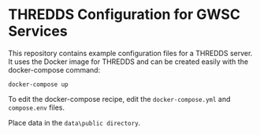 # THREDDS Configuration for GWSC Services

This repository contains example configuration files for a THREDDS server. It uses the Docker image for THREDDS and can be created easily with the docker-compose command:

```
docker-compose up
```

To edit the docker-compose recipe, edit the `docker-compose.yml` and `compose.env` files.

Place data in the `data\public directory`.
